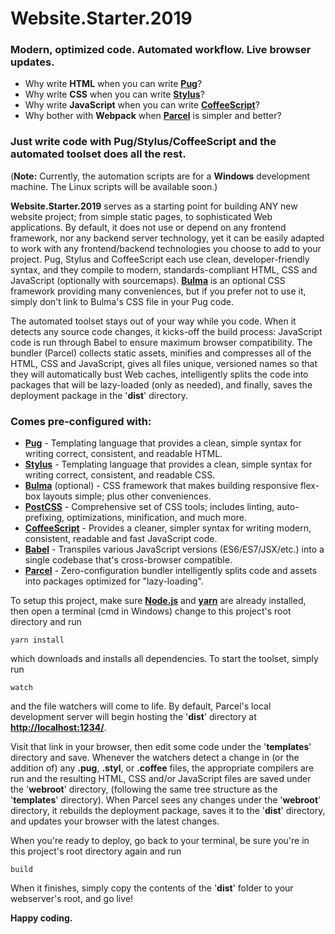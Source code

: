 # Website.Starter.2019
### Modern, optimized code. Automated workflow. Live browser updates. 

- Why write **HTML** when you can write **[Pug](https://github.com/pugjs/pug/)**?
- Why write **CSS** when you can write **[Stylus](http://stylus-lang.com/)**?
- Why write **JavaScript** when you can write **[CoffeeScript](https://coffeescript.org/)**?
- Why bother with **Webpack** when **[Parcel](https://parceljs.org/)** is simpler and better?

### Just write code with Pug/Stylus/CoffeeScript and the automated toolset does all the rest.

(**Note:** Currently, the automation scripts are for a **Windows** development machine. The Linux scripts will be available soon.)

**Website.Starter.2019** serves as a starting point for building ANY new website project; from simple static pages, to sophisticated Web applications. By default, it does not use or depend on any frontend framework, nor any backend server technology, yet it can be easily adapted to work with any frontend/backend technologies you choose to add to your project. Pug, Stylus and CoffeeScript each use clean, developer-friendly syntax, and they compile to modern, standards-compliant HTML, CSS and JavaScript (optionally with sourcemaps). **[Bulma](https://bulma.io/)** is an optional CSS framework providing many conveniences, but if you prefer not to use it, simply don't link to Bulma's CSS file in your Pug code.

The automated toolset stays out of your way while you code. When it detects any source code changes, it kicks-off the build process: JavaScript code is run through Babel to ensure maximum browser compatibility. The bundler (Parcel) collects static assets, minifies and compresses all of the HTML, CSS and JavaScript, gives all files unique, versioned names so that they will automatically bust Web caches, intelligently splits the code into packages that will be lazy-loaded (only as needed), and finally, saves the deployment package in the '**dist**' directory.

### Comes pre-configured with:

* **[Pug](https://github.com/pugjs/pug/)** - Templating language that provides a clean, simple syntax for writing correct, consistent, and readable HTML.
* **[Stylus](http://stylus-lang.com/)** - Templating language that provides a clean, simple syntax for writing correct, consistent, and readable CSS.
* **[Bulma](https://bulma.io/)** (optional) - CSS framework that makes building responsive flex-box layouts simple; plus other conveniences.
* **[PostCSS](https://postcss.org/)** - Comprehensive set of CSS tools; includes linting, auto-prefixing, optimizations, minification, and much more.
* **[CoffeeScript](https://coffeescript.org/)** - Provides a cleaner, simpler syntax for writing modern, consistent, readable and fast JavaScript code.
* **[Babel](https://babeljs.io/)** - Transpiles various JavaScript versions (ES6/ES7/JSX/etc.) into a single codebase that's cross-browser compatible.
* **[Parcel](https://parceljs.org/)** - Zero-configuration bundler intelligently splits code and assets into packages optimized for "lazy-loading".

To setup this project, make sure **[Node.js](https://nodejs.org/)** and **[yarn](https://yarnpkg.com/)** are already installed, then open a terminal (cmd in Windows) change to this project's root directory and run

`yarn install`

which downloads and installs all dependencies. To start the toolset, simply run

`watch`

and the file watchers will come to life. By default, Parcel's local development server will begin hosting the '**dist**' directory at **[http://localhost:1234/](http://localhost:1234/)**.

Visit that link in your browser, then edit some code under the '**templates**' directory and save. Whenever the watchers detect a change in (or the addition of) any **.pug**, **.styl**, or **.coffee** files, the appropriate compilers are run and the resulting HTML, CSS and/or JavaScript files are saved under the '**webroot**' directory, (following the same tree structure as the '**templates**' directory). When Parcel sees any changes under the '**webroot**' directory, it rebuilds the deployment package, saves it to the '**dist**' directory, and updates your browser with the latest changes.

When you're ready to deploy, go back to your terminal, be sure you're in this project's root directory again and run

`build`

When it finishes, simply copy the contents of the '**dist**' folder to your webserver's root, and go live!

**Happy coding.**
